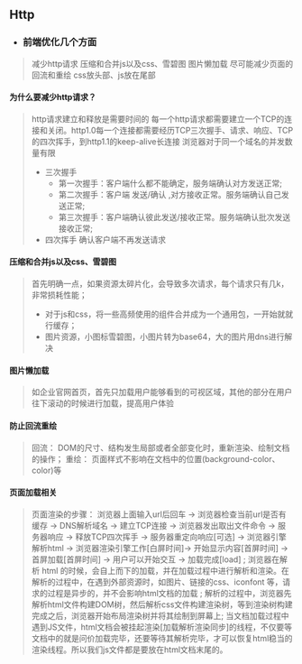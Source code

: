 ## Http
+ ### 前端优化几个方面
> 减少http请求
> 压缩和合并js以及css、雪碧图
> 图片懒加载
> 尽可能减少页面的回流和重绘
> css放头部、js放在尾部  
  

#### 为什么要减少http请求？
> http请求建立和释放是需要时间的
> 每一个http请求都需要建立一个TCP的连接和关闭。http1.0每一个连接都需要经历TCP三次握手、请求、响应、TCP的四次挥手，到http1.1的keep-alive长连接
> 浏览器对于同一个域名的并发数量有限
> + 三次握手
>   + 第一次握手：客户端什么都不能确定，服务端确认对方发送正常;
>   + 第二次握手：客户端 发送/确认 ,对方接收正常。服务端确认自己发送正常;
>   + 第三次握手：客户端确认彼此发送/接收正常。服务端确认批次发送接收正常;
> + 四次挥手
>   确认客户端不再发送请求

#### 压缩和合并js以及css、雪碧图
> 首先明确一点，如果资源太碎片化，会导致多次请求，每个请求只有几k，非常损耗性能；
> + 对于js和css，将一些高频使用的组件合并成为一个通用包，一开始就就行缓存；
> + 图片资源，小图标雪碧图，小图片转为base64，大的图片用dns进行解决 

#### 图片懒加载
> 如企业官网首页，首先只加载用户能够看到的可视区域，其他的部分在用户往下滚动的时候进行加载，提高用户体验

#### 防止回流重绘
> 回流： DOM的尺寸、结构发生局部或者全部变化时，重新渲染、绘制文档的操作；
> 重绘： 页面样式不影响在文档中的位置(background-color、color)等

#### 页面加载相关
> 页面渲染的步骤：
> 浏览器上面输入url后回车 -> 浏览器检查当前url是否有缓存 -> DNS解析域名 -> 建立TCP连接 -> 浏览器发出取出文件命令 -> 服务器响应 -> 释放TCP四次挥手 ->  服务器重定向响应[可选] -> 浏览器引擎解析html -> 浏览器渲染引擎工作[白屏时间]-> 开始显示内容[首屏时间] -> 首屏加载[首屏时间] ->  用户可以开始交互 -> 加载完成[load] ;
> 浏览器在解析 html 的时候，会自上而下的加载，并在加载过程中进行解析和渲染。在解析的过程中，在遇到外部资源时，如图片、链接的css、iconfont 等，请求的过程是异步的，并不会影响html文档的加载 ;
> 解析的过程中，浏览器先解析html文件构建DOM树，然后解析css文件构建渲染树，等到渲染树构建完成之后，浏览器开始布局渲染树并将其绘制到屏幕上;
> 当文档加载过程中遇到JS文件，html文档会被挂起渲染[加载解析渲染同步]的线程，不仅要等文档中的就是问价加载完毕，还要等待其解析完毕，才可以恢复html稳当的渲染线程。所以我们js文件都是要放在html文档末尾的。
